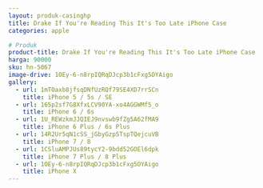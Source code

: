 ```yaml
---
layout: produk-casinghp
title: Drake If You're Reading This It's Too Late iPhone Case
categories: apple

# Produk
product-title: Drake If You're Reading This It's Too Late iPhone Case
harga: 90000
sku: hn-5067
image-drive: 1OEy-6-n8rpIQRqDJcp3b1cFxg5OYAigo
gallery:
  - url: 1mTOaxb8jfsqDNfUzRQf79SE4XD7rrSCn
    title: iPhone 5 / 5s / SE
  - url: 165p2sf7G8XfxLCV90YA-xo4AGGWMf5_o
    title: iPhone 6 / 6s
  - url: 1U_REWzkmJJQIEJ9nvswb9fZg5A62fMA9
    title: iPhone 6 Plus / 6s Plus
  - url: 14R2Ur5qN1cSS_jGbyGzpSTspTQejcuVB
    title: iPhone 7 / 8
  - url: 1CSluAMPJUs89tycY2-9bdd52GOEl6dpk
    title: iPhone 7 Plus / 8 Plus
  - url: 1OEy-6-n8rpIQRqDJcp3b1cFxg5OYAigo
    title: iPhone X
---
```

